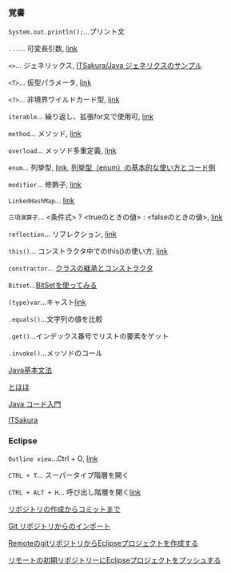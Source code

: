 ### 覚書

```System.out.println();```...プリント文

```...```... 可変長引数, [link](https://qiita.com/ponsuke0531/items/f0fc923cdbf2ed987013)

```<>```... ジェネリックス, [ITSakura/Java ジェネリクスのサンプル](https://itsakura.com/java_generics)

```<T>```... 仮型パラメータ, [link](https://qiita.com/rodentia6/items/b36d134fa24867ba4d63)

```<?>```... 非境界ワイルドカード型, [link](https://qiita.com/pebblip/items/1206f866980f2ff91e77)

```iterable```... 繰り返し、拡張for文で使用可, [link](https://engineer-club.jp/java-foreach)

```method```... メソッド, [link](https://java-code.jp/95)

```overload```... メッソド多重定義, [link](https://qiita.com/Co_Pilot/items/1b1e337a6a8ac4ff79b4)

```enum```... 列挙型, [link](https://java-code.jp/category/enum), [列挙型（enum）の基本的な使い方とコード例](https://qiita.com/igm50/items/8c9788d4ba5868642c69)

```modifier```... 修飾子, [link](http://www.tohoho-web.com/java/modifier.htm)

```LinkedHashMap```... [link](https://qiita.com/wakka0014/items/9415a47eabf43b3aa0ff)

```三項演算子```... <条件式> ? <trueのときの値> : <falseのときの値>, [link](https://qiita.com/ikemo/items/f81f08055bb873b4d648)

```reflection```... リフレクション, [link](https://www.sejuku.net/blog/33252)

```this()```... コンストラクタ中でのthis()の使い方, [link](https://qiita.com/hrs_myk/items/2091626b625360cc8fd1)

```constractor```... [クラスの継承とコンストラクタ](https://qiita.com/katolisa/items/438a8d720ea5a60b55c4)

```Bitset```...[BitSetを使ってみる](http://mocomei.hatenablog.com/entry/2013/04/26/202516)

```(type)var```...キャスト[link](https://java-code.jp/66)

```.equals()```...文字列の値を比較

```.get()```...インデックス番号でリストの要素をゲット

```.invoke()```...メッソドのコール

[Java基本文法](https://qiita.com/MewW6m/items/3d438bbdaa4be021db20)

[とほほ](http://www.tohoho-web.com/java/index.htm)

[Java コード入門](https://java-code.jp/)

[ITSakura](https://itsakura.com/java)

### Eclipse

```Outline view```...Ctrl + O, [link](https://so-zou.jp/software/tech/tool/ide/eclipse/view/general/outline/)

```CTRL + T```... スーパータイプ階層を開く

```CTRL + ALT + H```... 呼び出し階層を開く[link](https://qiita.com/nikuyoshi/items/221ba004da6c5daacb88)

[リポジトリの作成からコミットまで](https://itsakura.com/eclipse-git-repository)

[Git リポジトリからのインポート](http://mixi-inc.github.io/AndroidTraining/appendix/A.01.import-from-git-for-eclipse.html)

[RemoteのgitリポジトリからEclipseプロジェクトを作成する](https://git-manual.net/make-eclipse-project-remote-git/)

[リモートの初期リポジトリーにEclipseプロジェクトをプッシュする](https://git-manual.net/push-to-remote-eclipse-project/)
